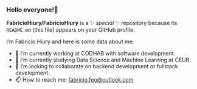 ### Hello everyone!👋

**FabricioHiury/FabricioHiury** is a ✨ _special_ ✨ repository because its `README.md` (this file) appears on your GitHub profile.

I’m Fabrício Hiury and here is some data about me:

- 🔭 I’m currently working at CODHAB with software development.
- 🌱 I’m currently studying Data Science and Machine Learning at CEUB.
- 👯 I’m looking to collaborate on backend development or fullstack development.
- 📫 How to reach me: fabricio.feo@outlook.com

